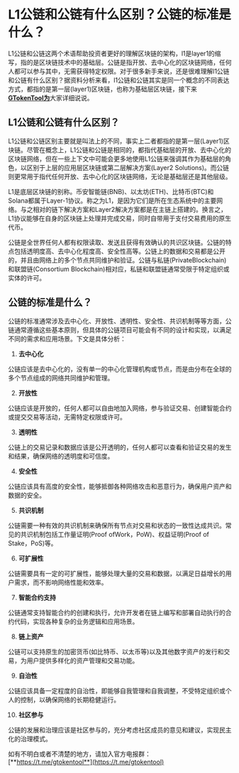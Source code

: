 # L1公链和公链有什么区别？公链的标准是什么？

L1公链和公链这两个术语帮助投资者更好的理解区块链的架构，l1是layer1的缩写，指的是区块链技术中的基础层。公链是指开放、去中心化的区块链网络，任何人都可以参与其中，无需获得特定权限。对于很多新手来说，还是很难理解l1公链和公链有什么区别？据资料分析来看，l1公链和公链其实是同一个概念的不同表达方式，都指的是第一层(layer1)区块链，也称为基础层区块链，接下来[**GTokenTool为**](https://www.gtokentool.com)大家详细说说。

## L1公链和公链有什么区别？

L1公链和公链区别主要就是叫法上的不同，事实上二者都指的是第一层(Layer1)区块链。尽管在概念上，L1公链和公链是相同的，都指代基础层的开放、去中心化的区块链网络，但在一些上下文中可能会更多地使用L1公链来强调其作为基础层的角色，以区别于上层的应用层区块链或第二层解决方案(Layer2 Solutions)。而公链则更常用于指代任何开放、去中心化的区块链网络，无论是基础层还是其他层级。

L1是底层区块链的别称。币安智能链(BNB)、以太坊(ETH)、比特币(BTC)和Solana都属于Layer-1协议。称之为L1，是因为它们是所在生态系统中的主要网络。与之相对的链下解决方案和Layer2解决方案都是在主链上搭建的。换言之，L1协议能够在自身的区块链上处理并完成交易，同时自带用于支付交易费用的原生代币。

公链是全世界任何人都有权限读取、发送且获得有效确认的共识区块链。公链的特点包括透明度高、去中心化程度高、安全性高等。公链上的数据和交易都是公开的，并且由网络上的多个节点共同维护和验证。公链与私链(PrivateBlockchain)和联盟链(Consortium Blockchain)相对应，私链和联盟链通常受限于特定组织或实体的许可。

## 公链的标准是什么？

公链的标准通常涉及去中心化、开放性、透明性、安全性、共识机制等等方面，公链通常遵循这些基本原则，但具体的公链项目可能会有不同的设计和实现，以满足不同的需求和应用场景。下文是具体分析：

1. **去中心化**

公链应该是去中心化的，没有单一的中心化管理机构或节点，而是由分布在全球的多个节点组成的网络共同维护和管理。

2. **开放性**

公链应该是开放的，任何人都可以自由地加入网络，参与验证交易、创建智能合约或提交交易等活动，无需特定权限或许可。

3. **透明性**

公链上的交易记录和数据应该是公开透明的，任何人都可以查看和验证交易的发生和结果，确保网络的透明度和可信度。

4. **安全性**

公链应该具有高度的安全性，能够抵御各种网络攻击和恶意行为，确保用户资产和数据的安全。

5. **共识机制**

公链需要一种有效的共识机制来确保所有节点对交易和状态的一致性达成共识。常见的共识机制包括工作量证明(Proof ofWork，PoW)、权益证明(Proof of Stake，PoS)等。

6. **可扩展性**

公链需要具有一定的可扩展性，能够处理大量的交易和数据，以满足日益增长的用户需求，而不影响网络性能和效率。

7. **智能合约支持**

公链通常支持智能合约的创建和执行，允许开发者在链上编写和部署自动执行的合约代码，实现各种复杂的业务逻辑和应用场景。

8. **链上资产**

公链可以支持原生的加密货币(如比特币、以太币等)以及其他数字资产的发行和交易，为用户提供多样化的资产管理和交易功能。

9. **自治性**

公链应该具备一定程度的自治性，即能够自我管理和自我调整，不受特定组织或个人的控制，以确保网络的长期稳健运行。

10. **社区参与**

公链的发展和治理应该是社区参与的，充分考虑社区成员的意见和建议，实现民主化的治理模式。

如有不明白或者不清楚的地方，请加入官方电报群：[**https://t.me/gtokentool**](https://t.me/gtokentool)
